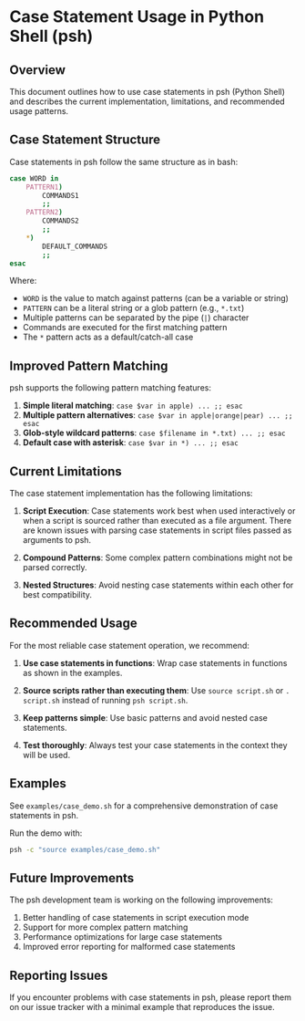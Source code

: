 # Case Statement Usage in Python Shell (psh)

## Overview

This document outlines how to use case statements in psh (Python Shell) and describes the current implementation, limitations, and recommended usage patterns.

## Case Statement Structure

Case statements in psh follow the same structure as in bash:

```bash
case WORD in
    PATTERN1)
        COMMANDS1
        ;;
    PATTERN2)
        COMMANDS2
        ;;
    *)
        DEFAULT_COMMANDS
        ;;
esac
```

Where:
- `WORD` is the value to match against patterns (can be a variable or string)
- `PATTERN` can be a literal string or a glob pattern (e.g., `*.txt`)
- Multiple patterns can be separated by the pipe (`|`) character
- Commands are executed for the first matching pattern
- The `*` pattern acts as a default/catch-all case

## Improved Pattern Matching

psh supports the following pattern matching features:

1. **Simple literal matching**: `case $var in apple) ... ;; esac`
2. **Multiple pattern alternatives**: `case $var in apple|orange|pear) ... ;; esac`
3. **Glob-style wildcard patterns**: `case $filename in *.txt) ... ;; esac`
4. **Default case with asterisk**: `case $var in *) ... ;; esac`

## Current Limitations

The case statement implementation has the following limitations:

1. **Script Execution**: Case statements work best when used interactively or when a script is sourced rather than executed as a file argument. There are known issues with parsing case statements in script files passed as arguments to psh.

2. **Compound Patterns**: Some complex pattern combinations might not be parsed correctly.

3. **Nested Structures**: Avoid nesting case statements within each other for best compatibility.

## Recommended Usage

For the most reliable case statement operation, we recommend:

1. **Use case statements in functions**: Wrap case statements in functions as shown in the examples.

2. **Source scripts rather than executing them**: Use `source script.sh` or `. script.sh` instead of running `psh script.sh`.

3. **Keep patterns simple**: Use basic patterns and avoid nested case statements.

4. **Test thoroughly**: Always test your case statements in the context they will be used.

## Examples

See `examples/case_demo.sh` for a comprehensive demonstration of case statements in psh.

Run the demo with:

```bash
psh -c "source examples/case_demo.sh"
```

## Future Improvements

The psh development team is working on the following improvements:

1. Better handling of case statements in script execution mode
2. Support for more complex pattern matching
3. Performance optimizations for large case statements
4. Improved error reporting for malformed case statements

## Reporting Issues

If you encounter problems with case statements in psh, please report them on our issue tracker with a minimal example that reproduces the issue.